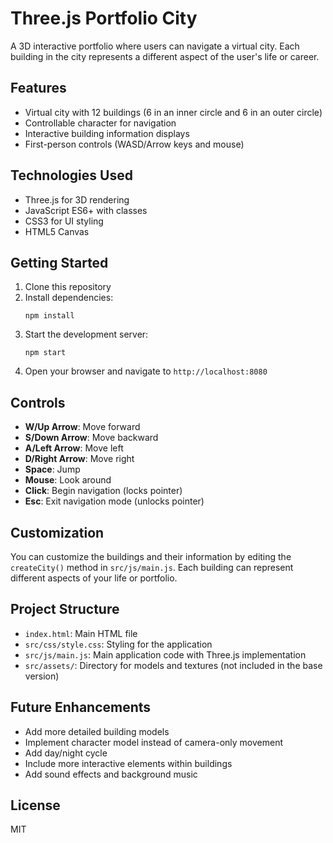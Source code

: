 # Three.js Portfolio City

A 3D interactive portfolio where users can navigate a virtual city. Each building in the city represents a different aspect of the user's life or career.

## Features

- Virtual city with 12 buildings (6 in an inner circle and 6 in an outer circle)
- Controllable character for navigation
- Interactive building information displays
- First-person controls (WASD/Arrow keys and mouse)

## Technologies Used

- Three.js for 3D rendering
- JavaScript ES6+ with classes
- CSS3 for UI styling
- HTML5 Canvas

## Getting Started

1. Clone this repository
2. Install dependencies:
   ```
   npm install
   ```
3. Start the development server:
   ```
   npm start
   ```
4. Open your browser and navigate to `http://localhost:8080`

## Controls

- **W/Up Arrow**: Move forward
- **S/Down Arrow**: Move backward
- **A/Left Arrow**: Move left
- **D/Right Arrow**: Move right
- **Space**: Jump
- **Mouse**: Look around
- **Click**: Begin navigation (locks pointer)
- **Esc**: Exit navigation mode (unlocks pointer)

## Customization

You can customize the buildings and their information by editing the `createCity()` method in `src/js/main.js`. Each building can represent different aspects of your life or portfolio.

## Project Structure

- `index.html`: Main HTML file
- `src/css/style.css`: Styling for the application
- `src/js/main.js`: Main application code with Three.js implementation
- `src/assets/`: Directory for models and textures (not included in the base version)

## Future Enhancements

- Add more detailed building models
- Implement character model instead of camera-only movement
- Add day/night cycle
- Include more interactive elements within buildings
- Add sound effects and background music

## License

MIT 